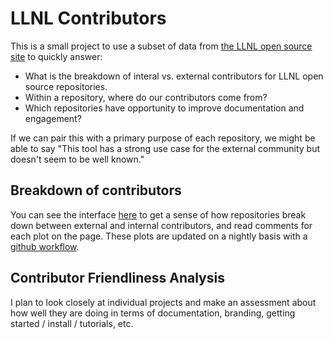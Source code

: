 # LLNL Contributors

This is a small project to use a subset of data from [the LLNL open source site](https://llnl.github.io/)
to quickly answer:

 - What is the breakdown of interal vs. external contributors for LLNL open source repositories.
 - Within a repository, where do our contributors come from?
 - Which repositories have opportunity to improve documentation and engagement?
 
If we can pair this with a primary purpose of each repository, we might be able
to say "This tool has a strong use case for the external community but doesn't
seem to be well known."

## Breakdown of contributors

You can see the interface [here](https://vsoch.github.io/llnl-contributors/) to
get a sense of how repositories break down between external and internal contributors,
and read comments for each plot on the page. These plots are updated on a nightly
basis with a [github workflow](.github/workflows/main.yml).

## Contributor Friendliness Analysis

I plan to look closely at individual projects and make an assessment about
how well they are doing in terms of documentation, branding, getting started / install
/ tutorials, etc.
